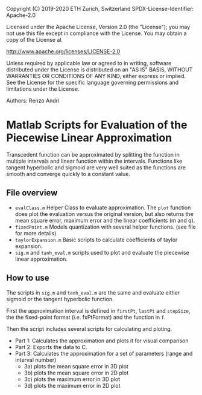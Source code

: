Copyright (C) 2019-2020 ETH Zurich, Switzerland
SPDX-License-Identifier: Apache-2.0

Licensed under the Apache License, Version 2.0 (the "License");
you may not use this file except in compliance with the License.
You may obtain a copy of the License at

http://www.apache.org/licenses/LICENSE-2.0

Unless required by applicable law or agreed to in writing, software
distributed under the License is distributed on an "AS IS" BASIS,
WITHOUT WARRANTIES OR CONDITIONS OF ANY KIND, either express or implied.
See the License for the specific language governing permissions and
limitations under the License.

Authors:  Renzo Andri

# Matlab Scripts for Evaluation of the Piecewise Linear Approximation 

Transcedent function can be approximated by splitting the function in multiple intervals and linear function within the intervals. Functions like tangent hyperbolic and sigmoid are very well suited as the functions are smooth and converge quickly to a constant value.

## File overview
* ```evalClass.m``` Helper Class to evaluate approximation. The ```plot``` function does plot the evaluation versus the original version, but also returns the mean square error, maximum error and the linear coefficients (m and q).
* ```fixedPoint.m``` Models quantization with several helper functions. (see file for more details)
* ```taylorExpansion.m``` Basic scripts to calculate coefficients of taylor expansion.
* ```sig.m``` and ```tanh_eval.m``` scripts used to plot and evaluate the piecewise linear approximation.

## How to use
The scripts in ```sig.m``` and ```tanh_eval.m``` are the same and evaluate either sigmoid or the tangent hyperbolic function.

First the approximation interval is defined in ```firstPt```, ```lastPt``` and ```stepSize```, the the fixed-point format (i.e. fxPtFormat) and the function in ```f```.

Then the script includes several scripts for calculating and ploting. 
* Part 1: Calculates the approximation and plots it for visual comparison
* Part 2: Exports the data to C.
* Part 3: Calculates the approximation for a set of parameters (range and interval number)
    - 3a) plots the mean square error in 3D plot
    - 3b) plots the mean square error in 2D plot
    - 3c) plots the maximum error in 3D plot
    - 3d) plots the maximum error in 2D plot




